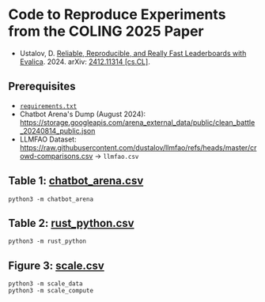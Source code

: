 # Code to Reproduce Experiments from the COLING 2025 Paper

- Ustalov, D. [Reliable, Reproducible, and Really Fast Leaderboards with Evalica](https://arxiv.org/abs/2412.11314). 2024. arXiv: [2412.11314 [cs.CL]](https://arxiv.org/abs/2412.11314).

## Prerequisites

- [`requirements.txt`](requirements.txt)
- Chatbot Arena's Dump (August 2024): <https://storage.googleapis.com/arena_external_data/public/clean_battle_20240814_public.json>
- LLMFAO Dataset: <https://raw.githubusercontent.com/dustalov/llmfao/refs/heads/master/crowd-comparisons.csv> &rarr; `llmfao.csv`

## Table 1: [chatbot_arena.csv](chatbot_arena.csv)

```shell
python3 -m chatbot_arena
```

## Table 2: [rust_python.csv](rust_python.csv)

```shell
python3 -m rust_python
```

## Figure 3: [scale.csv](scale.csv)

```shell
python3 -m scale_data
python3 -m scale_compute
```
